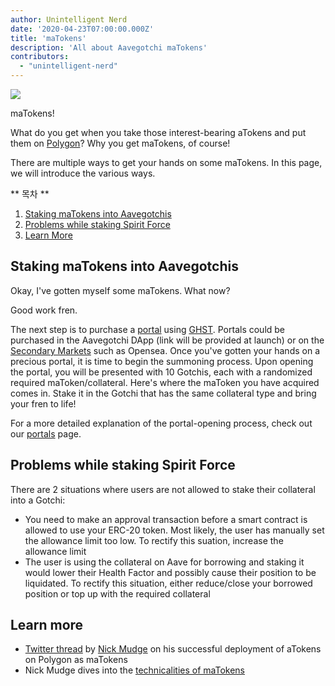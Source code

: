 ```yaml
---
author: Unintelligent Nerd
date: '2020-04-23T07:00:00.000Z'
title: 'maTokens'
description: 'All about Aavegotchi maTokens'
contributors:
  - "unintelligent-nerd"
---
```


<div class="headerImageContainer">
<img class="headerImage" src="/matokens/matoken.png">
<p class="headerImageText">maTokens!</p>
</div>

What do you get when you take those interest-bearing aTokens and put them on [Polygon](/glossary#polygon)? Why you get maTokens, of course!

There are multiple ways to get your hands on some maTokens. In this page, we will introduce the various ways.

<div class="contentsBox">

** 목차 **

<ol>
<li><a href=#staking-matokens-into-aavegotchis>Staking maTokens into Aavegotchis</a></li>
<li><a href=#problems-while-staking-spirit-force>Problems while staking Spirit Force</a></li>
<li><a href=#learn-more>Learn More</a></li>
</ol>

</div>

## Staking maTokens into Aavegotchis

Okay, I've gotten myself some maTokens. What now?

Good work fren.

The next step is to purchase a [portal](/portals) using [GHST](/ghst). Portals could be purchased in the Aavegotchi DApp (link will be provided at launch) or on the [Secondary Markets](/marketplace) such as Opensea. Once you've gotten your hands on a precious portal, it is time to begin the summoning process. Upon opening the portal, you will be presented with 10 Gotchis, each with a randomized required maToken/collateral. Here's where the maToken you have acquired comes in. Stake it in the Gotchi that has the same collateral type and bring your fren to life!

For a more detailed explanation of the portal-opening process, check out our [portals](/portals) page.

## Problems while staking Spirit Force

There are 2 situations where users are not allowed to stake their collateral into a Gotchi:

* You need to make an approval transaction before a smart contract is allowed to use your ERC-20 token. Most likely, the user has manually set the allowance limit too low. To rectify this suation, increase the allowance limit
* The user is using the collateral on Aave for borrowing and staking it would lower their Health Factor and possibly cause their position to be liquidated. To rectify this situation, either reduce/close your borrowed position or top up with the required collateral

## Learn more

* [Twitter thread](https://twitter.com/mudgen/status/1352399348219445250) by [Nick Mudge](/team#nick-mudge) on his successful deployment of aTokens on Polygon as maTokens
* Nick Mudge dives into the [technicalities of maTokens](https://aavegotchi.substack.com/p/aaves-interest-bearing-atokens-on)
